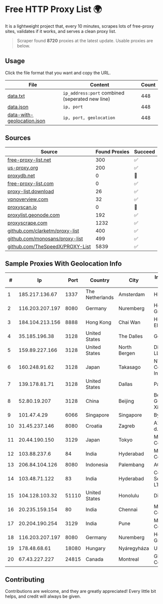 
# Free HTTP Proxy List 🌍

It is a lightweight project that, every 10 minutes, scrapes lots of free-proxy sites, validates if it works, and serves a clean proxy list.


> Scraper found **8720** proxies at the latest update. Usable proxies are below.

## Usage

Click the file format that you want and copy the URL.


|File|Content|Count|
|----|-------|-----|
|[data.txt](https://raw.githubusercontent.com/themiralay/Proxy-List-World/master/data.txt)|`ip_address:port` combined (seperated new line)|448|
|[data.json](https://raw.githubusercontent.com/themiralay/Proxy-List-World/master/data.json)|`ip, port`|448|
|[data-with-geolocation.json](https://raw.githubusercontent.com/themiralay/Proxy-List-World/master/data-with-geolocation.json)|`ip, port, geolocation`|448|

## Sources

|Source|Found Proxies|Succeed|
|------|-------------|-------|
|[free-proxy-list.net](https://free-proxy-list.net)|300|✅|
|[us-proxy.org](https://www.us-proxy.org)|200|✅|
|[proxydb.net](http://proxydb.net)|0|🚫|
|[free-proxy-list.com](https://free-proxy-list.com/?page=&port=&type%5B%5D=http&type%5B%5D=https&up_time=0&search=Search)|0|✅|
|[proxy-list.download](https://www.proxy-list.download/HTTP)|26|✅|
|[vpnoverview.com](https://vpnoverview.com/privacy/anonymous-browsing/free-proxy-servers)|32|✅|
|[proxyscan.io](https://www.proxyscan.io)|0|🚫|
|[proxylist.geonode.com](https://proxylist.geonode.com/api/proxy-list?limit=300&page=1&sort_by=lastChecked&sort_type=desc&protocols=http,https)|192|✅|
|[proxyscrape.com](https://api.proxyscrape.com/v2/?request=displayproxies&protocol=http&timeout=10000&country=all&ssl=all&anonymity=all)|1232|✅|
|[github.com/clarketm/proxy-list](https://raw.githubusercontent.com/clarketm/proxy-list/master/proxy-list-raw.txt)|400|✅|
|[github.com/monosans/proxy-list](https://raw.githubusercontent.com/monosans/proxy-list/main/proxies/http.txt)|499|✅|
|[github.com/TheSpeedX/PROXY-List](https://raw.githubusercontent.com/TheSpeedX/PROXY-List/master/http.txt)|5839|✅|


## Sample Proxies With Geolocation Info

|#|Ip|Port|Country|City|Internet Service Provider|
|-|--|----|-------|----|-------------------------|
|1|185.217.136.67|1337|The Netherlands|Amsterdam|Hbing Limited|
|2|116.203.207.197|8080|Germany|Nuremberg|Hetzner Online GmbH|
|3|184.104.213.156|8888|Hong Kong|Chai Wan|Hurricane Electric LLC|
|4|35.185.196.38|3128|United States|The Dalles|Google LLC|
|5|159.89.227.166|3128|United States|North Bergen|DigitalOcean, LLC|
|6|160.248.91.62|3128|Japan|Takasago|NTT PC Communications, Inc.|
|7|139.178.81.71|3128|United States|Dallas|Packet Host, Inc.|
|8|52.80.19.207|3128|China|Beijing|Beijing Guanghuan Xinwang Digital|
|9|101.47.4.29|6066|Singapore|Singapore|Byteplus Pte. Ltd.|
|10|31.45.237.146|8080|Croatia|Zagreb|A1 Hrvatska d.o.o.|
|11|20.44.190.150|3129|Japan|Tokyo|Microsoft Corporation|
|12|103.88.237.6|84|India|Hyderabad|Mana Communications|
|13|206.84.104.126|8080|Indonesia|Palembang|AGIS|
|14|103.48.71.122|83|India|Hyderabad|Country Online Services PVT LTD|
|15|104.128.103.32|51110|United States|Honolulu|Dialogix Telecom|
|16|20.235.159.154|80|India|Chennai|Microsoft Corporation|
|17|20.204.190.254|3129|India|Pune|Microsoft Corporation|
|18|116.203.207.197|8080|Germany|Nuremberg|Hetzner Online GmbH|
|19|178.48.68.61|18080|Hungary|Nyáregyháza|UPC|
|20|67.43.227.227|24815|Canada|Montreal|GloboTech Communications|



## Contributing

Contributions are welcome, and they are greatly appreciated! Every
little bit helps, and credit will always be given.

